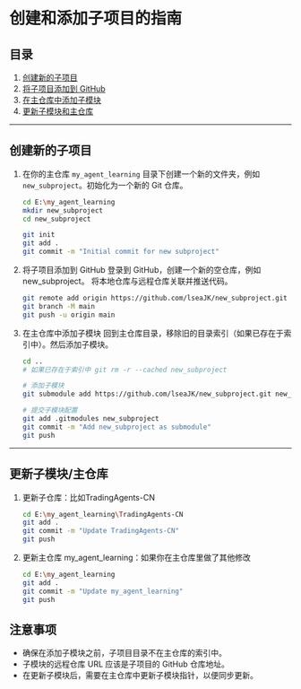 # 创建和添加子项目的指南

## 目录
1. [创建新的子项目](#创建新的子项目)
2. [将子项目添加到 GitHub](#将子项目添加到GitHub)
3. [在主仓库中添加子模块](#在主仓库中添加子模块)
4. [更新子模块和主仓库](#更新子模块和主仓库)

---

## 创建新的子项目

1. 在你的主仓库 `my_agent_learning` 目录下创建一个新的文件夹，例如 `new_subproject`。初始化为一个新的 Git 仓库。
    ```bash
    cd E:\my_agent_learning
    mkdir new_subproject
    cd new_subproject

    git init
    git add .
    git commit -m "Initial commit for new subproject"
    ```
2. 将子项目添加到 GitHub
登录到 GitHub，创建一个新的空仓库，例如 new_subproject。
将本地仓库与远程仓库关联并推送代码。
    ```bash
    git remote add origin https://github.com/lseaJK/new_subproject.git
    git branch -M main
    git push -u origin main
    ```
3. 在主仓库中添加子模块
回到主仓库目录，移除旧的目录索引（如果已存在于索引中）。然后添加子模块。
    ```bash
    cd ..
    # 如果已存在于索引中 git rm -r --cached new_subproject

    # 添加子模块
    git submodule add https://github.com/lseaJK/new_subproject.git new_subproject

    # 提交子模块配置
    git add .gitmodules new_subproject
    git commit -m "Add new_subproject as submodule"
    git push
    ```
---
## 更新子模块/主仓库
1. 更新子仓库：比如TradingAgents-CN
    ```bash
    cd E:\my_agent_learning\TradingAgents-CN
    git add .
    git commit -m "Update TradingAgents-CN"
    git push
    ```

2. 更新主仓库 my_agent_learning：如果你在主仓库里做了其他修改
    ```bash
    cd E:\my_agent_learning
    git add .
    git commit -m "Update my_agent_learning"
    git push
    ```

## 注意事项
- 确保在添加子模块之前，子项目目录不在主仓库的索引中。
- 子模块的远程仓库 URL 应该是子项目的 GitHub 仓库地址。
- 在更新子模块后，需要在主仓库中更新子模块指针，以便同步更新。
